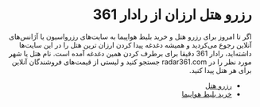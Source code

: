 <div dir="rtl">
 <h1>رزرو هتل ارزان از رادار 361</h1>
اگر تا امروز برای  رزرو هتل و خرید بلیط هواپیما به سایت‌های رزرواسیون یا آژانس‌های آنلاین رجوع می‌کردید و همیشه دغدغه پیدا کردن ارزان ترین هتل را در این سایت‌ها داشته‌اید، رادار 361 دقیقا برای برطرف کردن همین دغدغه آمده است. نام هتل یا شهر مورد نظر را در radar361.com جستجو کنید و  لیستی از قیمت‌های فروشندگان آنلاین برای هر هتل پیدا کنید.
 <ul>
 <li><a href="https://radar361.com" rel="follow">رزرو هتل</a></li>
 <li><a href="https://radar361.com/flights" rel="follow">خرید بلیط هواپیما</a></li>
 </ul>
</div>
